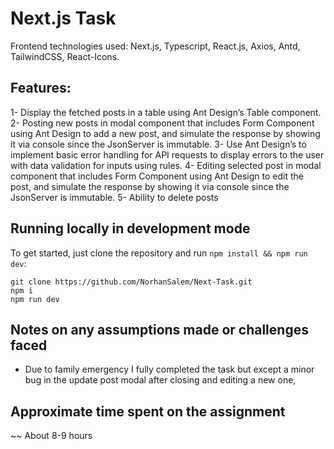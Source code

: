 # Next.js Task
Frontend technologies used: Next.js, Typescript, React.js, Axios, Antd, TailwindCSS, React-Icons.

## Features:
1- Display the fetched posts in a table using Ant Design’s Table component.
2- Posting new posts in modal component that includes Form Component using Ant Design to add a new post, and simulate the response by showing it via console since the JsonServer is immutable.
3- Use Ant Design’s to implement basic error handling for API requests to display errors to the user with data validation for inputs using rules.
4- Editing selected post in modal component that includes Form Component using Ant Design to edit the post, and simulate the response by showing it via console since the JsonServer is immutable.
5- Ability to delete posts


## Running locally in development mode

To get started, just clone the repository and run `npm install && npm run dev`:

    git clone https://github.com/NorhanSalem/Next-Task.git
    npm i
    npm run dev


## Notes on any assumptions made or challenges faced
- Due to family emergency I fully completed the task but except a minor bug in the update post modal after closing and editing a new one,

## Approximate time spent on the assignment
~~ About 8-9 hours
